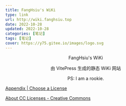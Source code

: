 ```yaml
---
title: FangHsiu's WiKi
type: link
url: http://wiki.fanghsiu.top
date: 2022-10-28 
updated: 2022-10-28
categories: [笔记]
tags: [笔记]
cover: https://y75.gitee.io/images/logo.svg
---
```


<p style="text-align:center">FangHsiu's WiKi</p>
<p style="text-align:center">由 VitePress 生成的静态 WiKi 网站</p>
<p style="text-align:center">PS: I am a rookie.</p>

<!-- more -->

[Appendix | Choose a License](https://choosealicense.com/appendix/)

[About CC Licenses - Creative Commons](https://creativecommons.org/about/cclicenses/)
